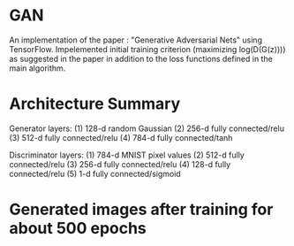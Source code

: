 # GAN
An implementation of the paper : "Generative Adversarial Nets" using TensorFlow.  Impelemented initial training criterion (maximizing log(D(G(z)))) as suggested in the paper in addition to the loss functions defined in the main algorithm.

# Architecture Summary
Generator layers:
(1) 128-d random Gaussian 
(2) 256-d fully connected/relu
(3) 512-d fully connected/relu
(4) 784-d fully connected/tanh

Discriminator layers:
(1) 784-d MNIST pixel values
(2) 512-d fully connected/relu
(3) 256-d fully connected/relu
(4) 128-d fully connected/relu
(5) 1-d   fully connected/sigmoid

# Generated images after training for about 500 epochs
